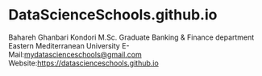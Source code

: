 # DataScienceSchools.github.io

Bahareh Ghanbari Kondori 
M.Sc. Graduate 
Banking & Finance department
Eastern Mediterranean University
E-Mail:mydatascienceschools@gmail.com
Website:https://datascienceschools.github.io
